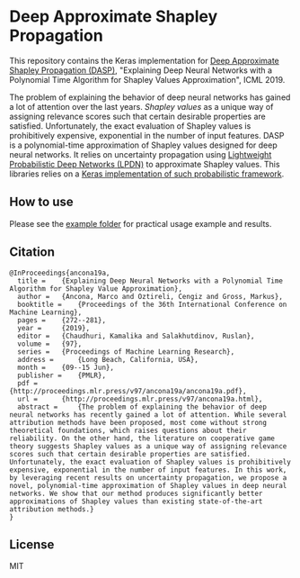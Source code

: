 # Deep Approximate Shapley Propagation

This repository contains the Keras implementation for [Deep Approximate Shapley Propagation (DASP)](https://arxiv.org/abs/1903.10992), "Explaining Deep Neural Networks with a Polynomial Time Algorithm for Shapley Values Approximation", ICML 2019.

The problem of explaining the behavior of deep neural networks has gained a lot of attention over the last years. 
*Shapley values* as a unique way of assigning relevance scores such that certain desirable properties are satisfied.
Unfortunately, the exact evaluation of Shapley values is prohibitively expensive, exponential in the number of input features. DASP is a polynomial-time approximation of Shapley values designed for deep neural networks. It relies on uncertainty propagation using [Lightweight Probabilistic Deep Networks (LPDN)](https://arxiv.org/abs/1805.11327) to approximate Shapley values. This libraries relies on a [Keras implementation of such probabilistic framework](https://github.com/marcoancona/LPDN).

## How to use
Please see the [example folder](https://github.com/marcoancona/DASP/tree/master/examples) for practical usage example and results.

## Citation
```
@InProceedings{ancona19a,
  title = 	 {Explaining Deep Neural Networks with a Polynomial Time Algorithm for Shapley Value Approximation},
  author = 	 {Ancona, Marco and Oztireli, Cengiz and Gross, Markus},
  booktitle = 	 {Proceedings of the 36th International Conference on Machine Learning},
  pages = 	 {272--281},
  year = 	 {2019},
  editor = 	 {Chaudhuri, Kamalika and Salakhutdinov, Ruslan},
  volume = 	 {97},
  series = 	 {Proceedings of Machine Learning Research},
  address = 	 {Long Beach, California, USA},
  month = 	 {09--15 Jun},
  publisher = 	 {PMLR},
  pdf = 	 {http://proceedings.mlr.press/v97/ancona19a/ancona19a.pdf},
  url = 	 {http://proceedings.mlr.press/v97/ancona19a.html},
  abstract = 	 {The problem of explaining the behavior of deep neural networks has recently gained a lot of attention. While several attribution methods have been proposed, most come without strong theoretical foundations, which raises questions about their reliability. On the other hand, the literature on cooperative game theory suggests Shapley values as a unique way of assigning relevance scores such that certain desirable properties are satisfied. Unfortunately, the exact evaluation of Shapley values is prohibitively expensive, exponential in the number of input features. In this work, by leveraging recent results on uncertainty propagation, we propose a novel, polynomial-time approximation of Shapley values in deep neural networks. We show that our method produces significantly better approximations of Shapley values than existing state-of-the-art attribution methods.}
}
```

## License
MIT
